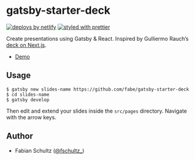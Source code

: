 # gatsby-starter-deck
[![deploys by netlify](https://img.shields.io/badge/deploys%20by-netlify-00c7b7.svg)](https://www.netlify.com)
[![styled with prettier](https://img.shields.io/badge/styled_with-prettier-ff69b4.svg)](https://github.com/prettier/prettier)

Create presentations using Gatsby & React. Inspired by Gulliermo Rauch’s [deck on Next.js](https://deck.now.sh/).

- [Demo](//gatsby-deck.netlify.com)

## Usage

    $ gatsby new slides-name https://github.com/fabe/gatsby-starter-deck
    $ cd slides-name
    $ gatsby develop

Then edit and extend your slides inside the `src/pages` directory. Navigate with the arrow keys.

## Author
- Fabian Schultz ([@fschultz_](https://twitter.com/fschultz_))
